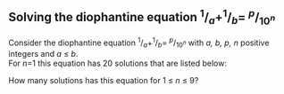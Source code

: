 ## Solving the diophantine equation <sup>1</sup>/<sub><var>a</var></sub>+<sup>1</sup>/<sub><var>b</var></sub>= <sup><var>p</var></sup>/<sub>10<sup><var>n</var></sup></sub>

Consider the diophantine equation <sup>1</sup>/<sub><var>a</var></sub>+<sup>1</sup>/<sub><var>b</var></sub>= <sup><var>p</var></sup>/<sub>10<sup><var>n</var></sup></sub> with <var>a, b, p, n</var> positive integers and <var>a</var> &#x2264; <var>b</var>.<br>
For <var>n</var>=1 this equation has 20 solutions that are listed below:

How many solutions has this equation for 1 &#x2264; <var>n</var> &#x2264; 9?
